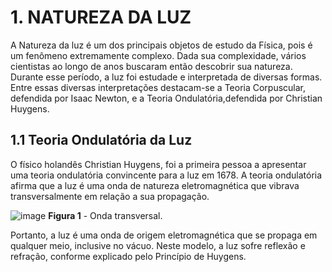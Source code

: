  # 1. NATUREZA DA LUZ
A Natureza da luz é um dos principais objetos de estudo da Física, pois é um fenômeno extremamente complexo. Dada sua complexidade, vários cientistas ao longo de anos buscaram então descobrir sua natureza. Durante esse período, a luz foi estudade e interpretada de diversas formas. Entre essas diversas interpretações destacam-se a Teoria Corpuscular, defendida por Isaac Newton, e a Teoria Ondulatória,defendida por Christian Huygens.

## 1.1 Teoria Ondulatória da Luz

O físico holandês Christian Huygens, foi a primeira pessoa a apresentar uma teoria ondulatória convincente para a luz em 1678. A teoria ondulatória afirma que a luz é uma onda de natureza eletromagnética que vibrava transversalmente em relação a sua propagação.

![image](https://user-images.githubusercontent.com/118854820/207201242-debd7958-f2d4-421c-b688-2638e4f2a304.png)
**Figura 1** - Onda transversal.

Portanto, a luz é uma onda de origem eletromagnética que se propaga em qualquer meio, inclusive no vácuo. Neste modelo, a luz sofre reflexão e refração, conforme explicado pelo Princípio de Huygens.

